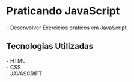 <h1>Praticando JavaScript</h1>

<p>- Desenvolver Exercicios praticos em JavaScript.</p>

<h2>Tecnologias Utilizadas</h2>
<p>
- HTML <BR>
- CSS<BR>
- JAVASCRIPT<BR>
</p>
